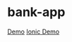 # bank-app

[Demo](https://bank-app-4nkc9jvrn-mentorkadriu.vercel.app/)
[Ionic Demo](https://dashboard.ionicframework.com/preview/677c41bd/b3756lq4cv)


